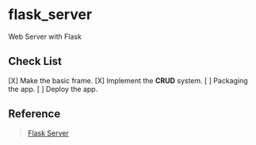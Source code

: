 # flask_server

Web Server with Flask

## Check List

[X] Make the basic frame.
[X] Implement the **CRUD** system.
[ ] Packaging the app.
[ ] Deploy the app.

## Reference
> [Flask Server](https://flask.palletsprojects.com/en/2.2.x/tutorial)

